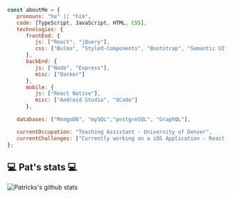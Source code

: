 
```javascript
const aboutMe = {
   pronouns: "he" || "him",
   code: [TypeScript, JavaScript, HTML, CSS],
   technologies: {
      frontEnd: {
         js: ["React", "jQuery"],
         css: ["Bulma", "Styled-Components", "Bootstrap", "Semantic UI", "Material UI", "Tailwind"]
      },
      backEnd: {
         js: ["Node", "Express"],
         misc: ["Docker"]
      },
      mobile: {
         js: ["React Native"],
         misc: ["Android Studio", "XCode"]
      },
   
   databases: ["MongoDB", "mySQL","postgreSQL", "GraphQL"],

   currentOccupation: "Teaching Assistant - University of Denver",
   currentChallenges: ["Currently working on a iOS Application - React Native/Express/postgreSQL/GraphQL"]
};
```
<h2>💻 Pat's stats 💻</h2>

![Patricks's github stats](https://github-readme-stats.vercel.app/api?username=patrickbrown-io&show_icons=true&title_color=fff&icon_color=79ff97&text_color=9f9f9f&bg_color=151515)
